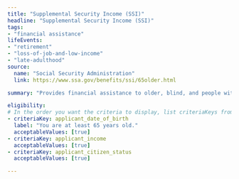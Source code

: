 ```yaml
---
title: "Supplemental Security Income (SSI)"
headline: "Supplemental Security Income (SSI)"
tags: 
- "financial assistance"
lifeEvents: 
- "retirement"
- "loss-of-job-and-low-income"
- "late-adulthood"
source:
  name: "Social Security Administration"
  link: https://www.ssa.gov/benefits/ssi/65older.html

summary: "Provides financial assistance to older, blind, and people with disabilities to help meet basic needs for food, clothing, and shelter."

eligibility:
# In the order you want the criteria to display, list criteriaKeys from the csv here, each followed by a comma-separated list of which values indicate eligibility for that criteria. Wrap individual values in quotes if they have inner commas.
- criteriaKey: applicant_date_of_birth
  label: "You are at least 65 years old."
  acceptableValues: [true]
- criteriaKey: applicant_income
  acceptableValues: [true]
- criteriaKey: applicant_citizen_status
  acceptableValues: [true]

---
```

